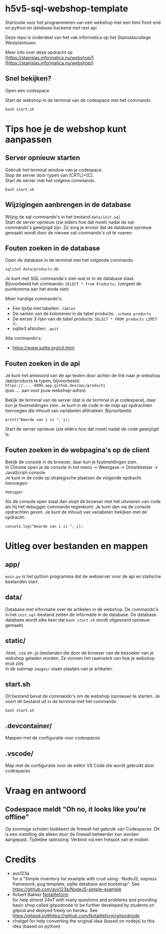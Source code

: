 # h5v5-sql-webshop-template
Startcode voor het programmeren van een webshop met een html front end en python en database backend met rest api

Deze repo is onderdeel van het vak informatica op het Stanislascollege Westplantsoen.

Meer info over deze opdracht op<br>
[https://stanislas.informatica.nu/webshop/](https://stanislas.informatica.nu/webshop/)

## Snel bekijken?

Open een codespace

Start de webshop in de terminal van de codespace met het commando 
```
bash start.sh
```

# Tips hoe je de webshop kunt aanpassen 

## Server opnieuw starten
Gebruik het terminal window van je codespace.<br>
Stop de server door typen van [CRTL]+[C].<br>
Start de server met het volgene commando.<br>
```
bash start.sh
```

## Wijzigingen aanbrengen in de database
Wijzig de sql-commando's in het bestand `data/init.sql`<br>
Start de server opnieuw (zie elders hoe dat moet) nadat de sql-commando's gewijzigd zijn. Zo zorg je ervoor dat de database opnieuw gemaakt wordt door de nieuwe sql-commando's uit te voeren.

## Fouten zoeken in de database
Open de database in de terminal met het volgende commando
```
sqlite3 data/products.db
```
Je kunt met SQL commanda's zien wat er in de database staat.<br>
Bijvoorbeeld het commando: `SELECT * from Products;` (vergeet de puntkomma aan het einde niet)

Meer handige commando's:<br>
- Een lijstje met tabellen `.tables`
- De namen van de kolommen in de tabel products: `.schema products`
- De eerste 3 rijen van de tabel products: `SELECT * FROM products LIMIT 3;`
- sqlite3 afsluiten: `.quit`

Alle commando's:<br>
- https://www.sqlite.org/cli.html

## Fouten zoeken in de api
Je kunt het antwoord van de api testen door achter de link naar je webshop /api/products te typen, bijvoorbeeld:<br>
`https://....-8000.app.github.dev/api/products`<br> (pas .... aan voor jouw webshop-adres)

Bekijk de terminal van de server (dat is de terminal in je codespace), daar kun je foutmeldingen zien.
Je kunt in de code in de map api opdrachten toevoegen die inhoud van variabelen afdrukken. Bijvoorbeeld:
```
print("Waarde van i is ", i);
```
Start de server opnieuw (zie elders hoe dat moet) nadat de code gewijzigd is.

## Fouten zoeken in de webpagina's op de client
Bekijk de console in de browser, daar kun je foutmeldingen zien.<br>
In Chrome open je de console in het menu -> Weergave -> Ontwikkelaar -> JavaScript-console. <br>
Je kunt in de code op strategische plaatsen de volgende opdracht toevoegen:
```
debugger
```
Als de console open staat dan stopt de browser met het uitvoeren van code als hij het debugger commando tegenkomt. Je kunt dan via de console opdrachten geven. Je kunt de inhoud van variabelen bekijken met de opdracht:
```
console.log("Waarde van i is ", i);
```

# Uitleg over bestanden en mappen

## app/
`main.py` is het python programma dat de webserver voor de api en statische bestanden start.

## data/
Database met informatie over de artikelen in de webshop. De commando's in het `init.sql`-bestand zetten de informatie in de database. De database database wordt elke keer dat `bash start.sh` wordt uitgevoerd opnieuw gemaakt.

## static/
.html, .css en .js-bestanden die door de browser van de bezoeker van je webshop geladen worden. Ze vormen het raamwerk van hoe je webshop eruit ziet.<br>
In de submap `images/` staan plaatjes van je artikelen.

## start.sh
Dit bestand bevat de commando's om de webshop (opnieuw) te starten. Je voert dit bestand uit in de terminal met het commando
```
bash start.sh
```

## .devcontainer/
Mappen met de configuratie voor codespaces

## .vscode/
Map met de configuratie voor de editor VS Code die wordt gebruikt door codespaces

# Vraag en antwoord

## Codespace meldt "Oh no, it looks like you're offline"
Op sommige scholen blokkeert de firewall het gebruik van Codespaces. Dit is een instelling die alleen door de firewall beheerder kan worden aangepast. Tijdelijke oplossing: Verbind via een hotspot van je mobiel.

# Credits
- avs123a<br>
for a "Simple inventory list example with crud using : NodeJS, express framework, pug template, sqlite database and bootstrap". See https://github.com/avs123a/NodeJS-simple-example
- Robert Bakker [Notalifeform](https://www.gihub.com/Notalifeform)<br>
for help almost 24x7 with many questions and problems and providing basic shop called gitpodnode to be further developed by students on gitpod and deplyed freely on heroku. See https://gitpod.io/#https://github.com/Notalifeform/gitpodnode
- chatgpt for help converting the original idea (based on nodejs) to this idea (based on python)

